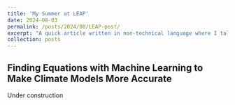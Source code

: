 ```yaml
---
title: 'My Summer at LEAP'
date: 2024-08-03
permalink: /posts/2024/08/LEAP-post/
excerpt: "A quick article written in non-technical language where I talk about the research my group and I did at LEAP over the summer (and why it matters). <br/><img src='/images/grid_resolutions.png' width='200'>"
collection: posts
---
```


Finding Equations with Machine Learning to Make Climate Models More Accurate  
------

Under construction